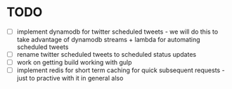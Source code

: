 # TODO

- [ ] implement dynamodb for twitter scheduled tweets - we will do this to take advantage of dynamodb streams + lambda for automating scheduled tweets
- [ ] rename twitter scheduled tweets to scheduled status updates
- [ ] work on getting build working with gulp
- [ ] implement redis for short term caching for quick subsequent requests - just to practive with it in general also